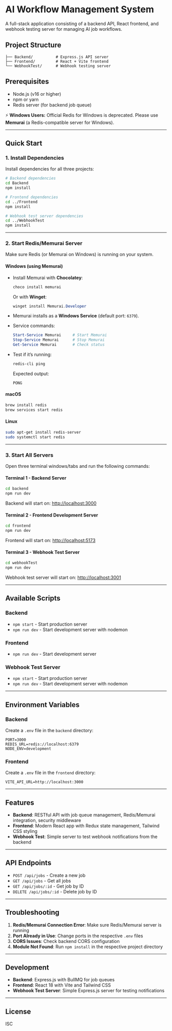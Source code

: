 # AI Workflow Management System

A full-stack application consisting of a backend API, React frontend, and webhook testing server for managing AI job workflows.

## Project Structure

```
├── Backend/          # Express.js API server
├── Frontend/         # React + Vite frontend
└── WebhookTest/      # Webhook testing server
```

## Prerequisites

- Node.js (v16 or higher)  
- npm or yarn  
- Redis server (for backend job queue)  

⚡ **Windows Users:** Official Redis for Windows is deprecated. Please use **Memurai** (a Redis-compatible server for Windows).

---

## Quick Start

### 1. Install Dependencies

Install dependencies for all three projects:

```bash
# Backend dependencies
cd Backend
npm install

# Frontend dependencies
cd ../Frontend
npm install

# Webhook test server dependencies
cd ../WebhookTest
npm install
```

---

### 2. Start Redis/Memurai Server

Make sure Redis (or Memurai on Windows) is running on your system.  

#### **Windows (using Memurai)**

- Install Memurai with **Chocolatey**:
  ```powershell
  choco install memurai
  ```

  Or with **Winget**:
  ```powershell
  winget install Memurai.Developer
  ```

- Memurai installs as a **Windows Service** (default port: `6379`).  
- Service commands:
  ```powershell
  Start-Service Memurai     # Start Memurai
  Stop-Service Memurai      # Stop Memurai
  Get-Service Memurai       # Check status
  ```

- Test if it’s running:
  ```powershell
  redis-cli ping
  ```
  Expected output:
  ```
  PONG
  ```

#### **macOS**
```bash
brew install redis
brew services start redis
```

#### **Linux**
```bash
sudo apt-get install redis-server
sudo systemctl start redis
```

---

### 3. Start All Servers

Open three terminal windows/tabs and run the following commands:

#### Terminal 1 - Backend Server
```bash
cd backend
npm run dev
```
Backend will start on: [http://localhost:3000](http://localhost:3000)

#### Terminal 2 - Frontend Development Server
```bash
cd frontend
npm run dev
```
Frontend will start on: [http://localhost:5173](http://localhost:5173)

#### Terminal 3 - Webhook Test Server
```bash
cd webhookTest
npm run dev
```
Webhook test server will start on: [http://localhost:3001](http://localhost:3001)

---

## Available Scripts

### Backend
- `npm start` - Start production server  
- `npm run dev` - Start development server with nodemon  

### Frontend
- `npm run dev` - Start development server  

### Webhook Test Server
- `npm start` - Start production server  
- `npm run dev` - Start development server with nodemon  

---

## Environment Variables

### Backend
Create a `.env` file in the `backend` directory:

```env
PORT=3000
REDIS_URL=redis://localhost:6379
NODE_ENV=development
```

### Frontend
Create a `.env` file in the `frontend` directory:

```env
VITE_API_URL=http://localhost:3000
```

---

## Features

- **Backend**: RESTful API with job queue management, Redis/Memurai integration, security middleware  
- **Frontend**: Modern React app with Redux state management, Tailwind CSS styling  
- **Webhook Test**: Simple server to test webhook notifications from the backend  

---

## API Endpoints

- `POST /api/jobs` - Create a new job  
- `GET /api/jobs` - Get all jobs  
- `GET /api/jobs/:id` - Get job by ID  
- `DELETE /api/jobs/:id` - Delete job by ID  

---

## Troubleshooting

1. **Redis/Memurai Connection Error**: Make sure Redis/Memurai server is running  
2. **Port Already in Use**: Change ports in the respective `.env` files  
3. **CORS Issues**: Check backend CORS configuration  
4. **Module Not Found**: Run `npm install` in the respective project directory  

---

## Development

- **Backend**: Express.js with BullMQ for job queues  
- **Frontend**: React 18 with Vite and Tailwind CSS  
- **Webhook Test Server**: Simple Express.js server for testing notifications  

---

## License

ISC
